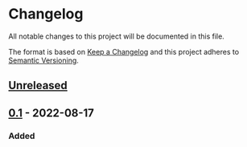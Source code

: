 # Changelog
All notable changes to this project will be documented in this file.

The format is based on [Keep a Changelog](http://keepachangelog.com/en/1.0.0/)
and this project adheres to [Semantic Versioning](http://semver.org/spec/v2.0.0.html).

## [Unreleased]
## [0.1] - 2022-08-17
### Added

[Unreleased]: https://github.com/openscilab/reserver/compare/v0.1...dev
[0.1]: https://github.com/openscilab/reserver/compare/3598e8b...v0.1